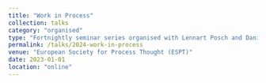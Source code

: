 ```yaml
---
title: "Work in Process"
collection: talks
category: "organised"
type: "Fortnightly seminar series organised with Lennart Posch and Daniel Bella"
permalink: /talks/2024-work-in-process
venue: "European Society for Process Thought (ESPT)"
date: 2023-01-01
location: "online"
---
```


